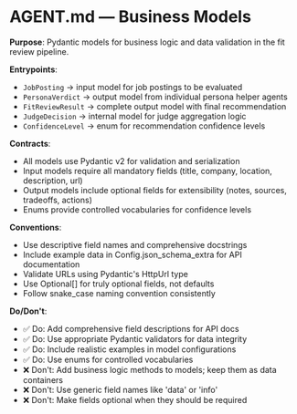 # AGENT.md — Business Models  

**Purpose**: Pydantic models for business logic and data validation in the fit review pipeline.

**Entrypoints**:
- `JobPosting` → input model for job postings to be evaluated
- `PersonaVerdict` → output model from individual persona helper agents
- `FitReviewResult` → complete output model with final recommendation
- `JudgeDecision` → internal model for judge aggregation logic
- `ConfidenceLevel` → enum for recommendation confidence levels

**Contracts**:
- All models use Pydantic v2 for validation and serialization
- Input models require all mandatory fields (title, company, location, description, url)
- Output models include optional fields for extensibility (notes, sources, tradeoffs, actions)
- Enums provide controlled vocabularies for confidence levels

**Conventions**:
- Use descriptive field names and comprehensive docstrings
- Include example data in Config.json_schema_extra for API documentation
- Validate URLs using Pydantic's HttpUrl type
- Use Optional[] for truly optional fields, not defaults
- Follow snake_case naming convention consistently

**Do/Don't**:
- ✅ Do: Add comprehensive field descriptions for API docs
- ✅ Do: Use appropriate Pydantic validators for data integrity
- ✅ Do: Include realistic examples in model configurations
- ✅ Do: Use enums for controlled vocabularies
- ❌ Don't: Add business logic methods to models; keep them as data containers
- ❌ Don't: Use generic field names like 'data' or 'info'
- ❌ Don't: Make fields optional when they should be required
